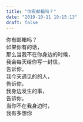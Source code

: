 ```yaml
---
title: "你有邮箱吗？"
date: "2019-10-11 19:15:13"
draft: false
---
```

你有邮箱吗？<br />如果你有的话，<br />那么当我不在你身边的时候，<br />我会每天给你写一封信，<br />告诉你，<br />我今天遇见的的人，<br />告诉你，<br />我身边发生的事，<br />告诉你，<br />当你不在我身边时，<br />我有多想你

